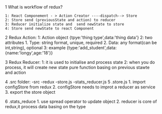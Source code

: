 1   What is workflow of redux?
    
    1: React Componement - > Action Creator ----dispatch--> Store 
    2: Store send (previousState and action) to reducer
    3: Reducer initialize state and  send newState to store
    4: Store send newState to react Component

2   Redux Action:
    1: Action object {tpye:'thing type',data:'thing data'}
    2: two attributes 
        1. Type: string format, unique, required
        2. Data: any format(can be int,string), optional
    3: example {type:'add_student',data:{name:'longy',age:'18'}}

3   Redux Reducer:
    1: it is used to initialise and process state
    2: when you do process, it will create new state pure function basing on previous stawte and action

4   .src folder:
        -src
            -redux
                -store.js
                -stats_reducer.js
5   .store.js
        1. import configStore from redux
        2. configStore needs to improt a reducer as service
        3. export the store object

6   .stats_reduce
        1. use spread operator to update object
        2. reducer is core of redux,it process data basing on the type
        